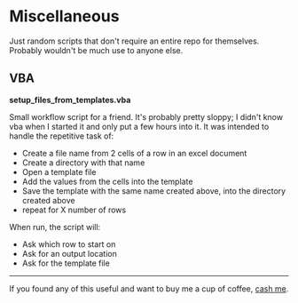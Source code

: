 # Miscellaneous
Just random scripts that don't require an entire repo for themselves. Probably wouldn't be much use to anyone else.

## VBA
**setup_files_from_templates.vba**

Small workflow script for a friend. It's probably pretty sloppy; I didn't know vba when I started it and only put a few hours into it. It was intended to handle the repetitive task of:
  - Create a file name from 2 cells of a row in an excel document
  - Create a directory with that name
  - Open a template file
  - Add the values from the cells into the template
  - Save the template with the same name created above, into the directory created above
  - repeat for X number of rows


 When run, the script will:
  - Ask which row to start on
  - Ask for an output location
  - Ask for the template file



---

If you found any of this useful and want to buy me a cup of coffee, [cash me](https://cash.me/$CarlMorlock). 

